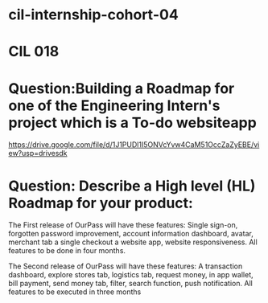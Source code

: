 # cil-internship-cohort-04
# CIL 018

# Question:Building a Roadmap for one of the Engineering Intern's project which is a To-do websiteapp

https://drive.google.com/file/d/1J1PUDl1I5ONVcYvw4CaM51OccZaZyEBE/view?usp=drivesdk


# Question: Describe a High level (HL) Roadmap for your product:

The First release of OurPass will have these features: Single sign-on, forgotten password improvement, account information dashboard, avatar, merchant tab a single checkout a website app, website responsiveness. All features to be done in four months.

The Second release of OurPass will have these features: A transaction dashboard, explore stores tab, logistics tab, request money, in app wallet, bill payment, send money tab, filter, search function, push notification. All features to be executed in three months
